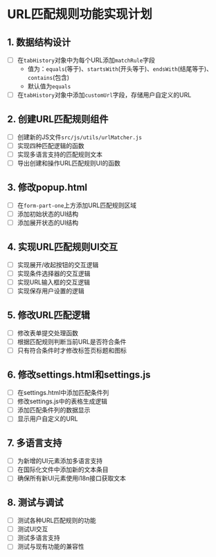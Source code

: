 # URL匹配规则功能实现计划

## 1. 数据结构设计
- [ ] 在`tabHistory`对象中为每个URL添加`matchRule`字段
  - 值为：`equals`(等于)、`startsWith`(开头等于)、`endsWith`(结尾等于)、`contains`(包含)
  - 默认值为`equals`
- [ ] 在`tabHistory`对象中添加`customUrl`字段，存储用户自定义的URL

## 2. 创建URL匹配规则组件
- [ ] 创建新的JS文件`src/js/utils/urlMatcher.js`
- [ ] 实现四种匹配逻辑的函数
- [ ] 实现多语言支持的匹配规则文本
- [ ] 导出创建和操作URL匹配规则UI的函数

## 3. 修改popup.html
- [ ] 在`form-part-one`上方添加URL匹配规则区域
- [ ] 添加初始状态的UI结构
- [ ] 添加展开状态的UI结构

## 4. 实现URL匹配规则UI交互
- [ ] 实现展开/收起按钮的交互逻辑
- [ ] 实现条件选择器的交互逻辑
- [ ] 实现URL输入框的交互逻辑
- [ ] 实现保存用户设置的逻辑

## 5. 修改URL匹配逻辑
- [ ] 修改表单提交处理函数
- [ ] 根据匹配规则判断当前URL是否符合条件
- [ ] 只有符合条件时才修改标签页标题和图标

## 6. 修改settings.html和settings.js
- [ ] 在settings.html中添加匹配条件列
- [ ] 修改settings.js中的表格生成逻辑
- [ ] 添加匹配条件列的数据显示
- [ ] 显示用户自定义的URL

## 7. 多语言支持
- [ ] 为新增的UI元素添加多语言支持
- [ ] 在国际化文件中添加新的文本条目
- [ ] 确保所有新UI元素使用i18n接口获取文本

## 8. 测试与调试
- [ ] 测试各种URL匹配规则的功能
- [ ] 测试UI交互
- [ ] 测试多语言支持
- [ ] 测试与现有功能的兼容性